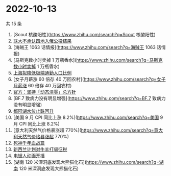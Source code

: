 # 2022-10-13

共 15 条

<!-- BEGIN -->
<!-- 最后更新时间 Thu Oct 13 2022 22:24:20 GMT+0800 (China Standard Time) -->

1. [Scout 核酸阳性](https://www.zhihu.com/search?q=Scout 核酸阳性)
1. [联大不承认四地入俄公投结果](https://www.zhihu.com/search?q=联大不承认四地入俄公投结果)
1. [海贼王 1063 话情报](https://www.zhihu.com/search?q=海贼王 1063 话情报)
1. [马斯克数小时卖掉 1 万瓶香水](https://www.zhihu.com/search?q=马斯克数小时卖掉 1 万瓶香水)
1. [上海拟降低极端通勤人口比例](https://www.zhihu.com/search?q=上海拟降低极端通勤人口比例)
1. [女子月薪涨 60 倍存 40 万回农村](https://www.zhihu.com/search?q=女子月薪涨 60 倍存 40 万回农村)
1. [官方：坚持「动态清零」总方针](https://www.zhihu.com/search?q=官方：坚持「动态清零」总方针)
1. [BF.7 致病力没有明显增强](https://www.zhihu.com/search?q=BF.7 致病力没有明显增强)
1. [鄱阳湖水位止跌回升](https://www.zhihu.com/search?q=鄱阳湖水位止跌回升)
1. [美国 9 月 CPI 同比上涨 8.2%](https://www.zhihu.com/search?q=美国 9 月 CPI 同比上涨 8.2%)
1. [意大利天然气价格暴涨超 770%](https://www.zhihu.com/search?q=意大利天然气价格暴涨超 770%)
1. [死神千年血战篇](https://www.zhihu.com/search?q=死神千年血战篇)
1. [新西兰计划对牛羊打嗝征税](https://www.zhihu.com/search?q=新西兰计划对牛羊打嗝征税)
1. [电锯人动画开播](https://www.zhihu.com/search?q=电锯人动画开播)
1. [湖南 120 米深洞底发现大熊猫化石](https://www.zhihu.com/search?q=湖南 120 米深洞底发现大熊猫化石)

<!-- END -->

